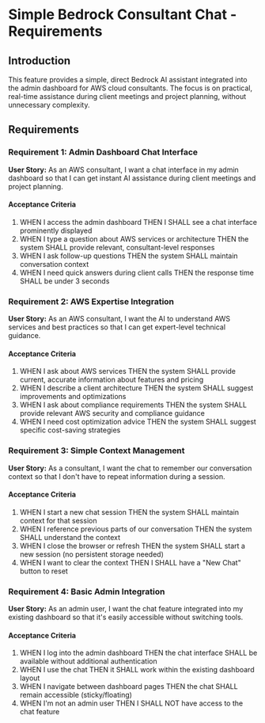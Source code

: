 # Simple Bedrock Consultant Chat - Requirements

## Introduction

This feature provides a simple, direct Bedrock AI assistant integrated into the admin dashboard for AWS cloud consultants. The focus is on practical, real-time assistance during client meetings and project planning, without unnecessary complexity.

## Requirements

### Requirement 1: Admin Dashboard Chat Interface

**User Story:** As an AWS consultant, I want a chat interface in my admin dashboard so that I can get instant AI assistance during client meetings and project planning.

#### Acceptance Criteria

1. WHEN I access the admin dashboard THEN I SHALL see a chat interface prominently displayed
2. WHEN I type a question about AWS services or architecture THEN the system SHALL provide relevant, consultant-level responses
3. WHEN I ask follow-up questions THEN the system SHALL maintain conversation context
4. WHEN I need quick answers during client calls THEN the response time SHALL be under 3 seconds

### Requirement 2: AWS Expertise Integration

**User Story:** As an AWS consultant, I want the AI to understand AWS services and best practices so that I can get expert-level technical guidance.

#### Acceptance Criteria

1. WHEN I ask about AWS services THEN the system SHALL provide current, accurate information about features and pricing
2. WHEN I describe a client architecture THEN the system SHALL suggest improvements and optimizations
3. WHEN I ask about compliance requirements THEN the system SHALL provide relevant AWS security and compliance guidance
4. WHEN I need cost optimization advice THEN the system SHALL suggest specific cost-saving strategies

### Requirement 3: Simple Context Management

**User Story:** As a consultant, I want the chat to remember our conversation context so that I don't have to repeat information during a session.

#### Acceptance Criteria

1. WHEN I start a new chat session THEN the system SHALL maintain context for that session
2. WHEN I reference previous parts of our conversation THEN the system SHALL understand the context
3. WHEN I close the browser or refresh THEN the system SHALL start a new session (no persistent storage needed)
4. WHEN I want to clear the context THEN I SHALL have a "New Chat" button to reset

### Requirement 4: Basic Admin Integration

**User Story:** As an admin user, I want the chat feature integrated into my existing dashboard so that it's easily accessible without switching tools.

#### Acceptance Criteria

1. WHEN I log into the admin dashboard THEN the chat interface SHALL be available without additional authentication
2. WHEN I use the chat THEN it SHALL work within the existing dashboard layout
3. WHEN I navigate between dashboard pages THEN the chat SHALL remain accessible (sticky/floating)
4. WHEN I'm not an admin user THEN I SHALL NOT have access to the chat feature
